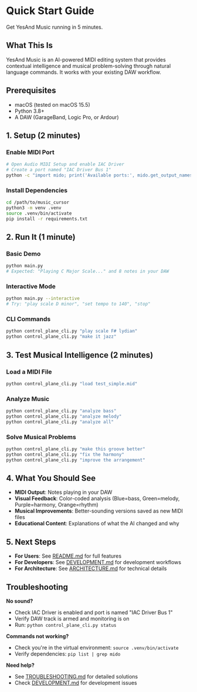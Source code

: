 # Quick Start Guide

Get YesAnd Music running in 5 minutes.

## What This Is

YesAnd Music is an AI-powered MIDI editing system that provides contextual intelligence and musical problem-solving through natural language commands. It works with your existing DAW workflow.

## Prerequisites

- macOS (tested on macOS 15.5)
- Python 3.8+
- A DAW (GarageBand, Logic Pro, or Ardour)

## 1. Setup (2 minutes)

### Enable MIDI Port
```bash
# Open Audio MIDI Setup and enable IAC Driver
# Create a port named "IAC Driver Bus 1"
python -c "import mido; print('Available ports:', mido.get_output_names())"
```

### Install Dependencies
```bash
cd /path/to/music_cursor
python3 -m venv .venv
source .venv/bin/activate
pip install -r requirements.txt
```

## 2. Run It (1 minute)

### Basic Demo
```bash
python main.py
# Expected: "Playing C Major Scale..." and 8 notes in your DAW
```

### Interactive Mode
```bash
python main.py --interactive
# Try: "play scale D minor", "set tempo to 140", "stop"
```

### CLI Commands
```bash
python control_plane_cli.py "play scale F# lydian"
python control_plane_cli.py "make it jazz"
```

## 3. Test Musical Intelligence (2 minutes)

### Load a MIDI File
```bash
python control_plane_cli.py "load test_simple.mid"
```

### Analyze Music
```bash
python control_plane_cli.py "analyze bass"
python control_plane_cli.py "analyze melody"
python control_plane_cli.py "analyze all"
```

### Solve Musical Problems
```bash
python control_plane_cli.py "make this groove better"
python control_plane_cli.py "fix the harmony"
python control_plane_cli.py "improve the arrangement"
```

## 4. What You Should See

- **MIDI Output**: Notes playing in your DAW
- **Visual Feedback**: Color-coded analysis (Blue=bass, Green=melody, Purple=harmony, Orange=rhythm)
- **Musical Improvements**: Better-sounding versions saved as new MIDI files
- **Educational Content**: Explanations of what the AI changed and why

## 5. Next Steps

- **For Users**: See [README.md](README.md) for full features
- **For Developers**: See [DEVELOPMENT.md](DEVELOPMENT.md) for development workflows
- **For Architecture**: See [ARCHITECTURE.md](ARCHITECTURE.md) for technical details

## Troubleshooting

**No sound?**
- Check IAC Driver is enabled and port is named "IAC Driver Bus 1"
- Verify DAW track is armed and monitoring is on
- Run: `python control_plane_cli.py status`

**Commands not working?**
- Check you're in the virtual environment: `source .venv/bin/activate`
- Verify dependencies: `pip list | grep mido`

**Need help?**
- See [TROUBLESHOOTING.md](TROUBLESHOOTING.md) for detailed solutions
- Check [DEVELOPMENT.md](DEVELOPMENT.md) for development issues
